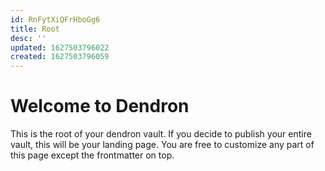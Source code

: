 ```yaml
---
id: RnFytXiQFrHboGg6
title: Root
desc: ''
updated: 1627503796022
created: 1627503796059
---
```

# Welcome to Dendron

This is the root of your dendron vault. If you decide to publish your entire vault, this will be your landing page. You are free to customize any part of this page except the frontmatter on top. 
